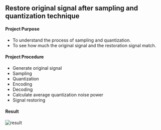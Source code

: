 ## Restore original signal after sampling and quantization technique

#### Project Purpose
- To understand the process of sampling and quantization.
- To see how much the original signal and the restoration signal match.

#### Project Procedure
- Generate original signal
- Sampling
- Quantization
- Encoding
- Decoding
- Calculate average quantization noise power
- Signal restoring

#### Result

![result](https://user-images.githubusercontent.com/58179712/123026361-ffbede80-d416-11eb-9f1f-43febf167b65.PNG)
